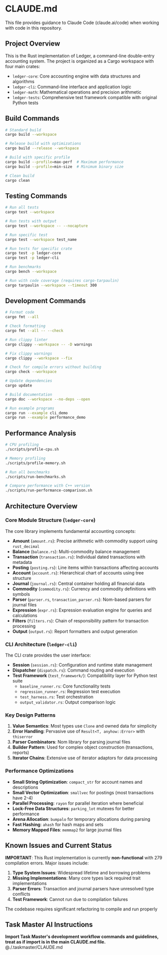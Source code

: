 # CLAUDE.md

This file provides guidance to Claude Code (claude.ai/code) when working with code in this repository.

## Project Overview

This is the Rust implementation of Ledger, a command-line double-entry accounting system. The project is organized as a Cargo workspace with four main crates:
- `ledger-core`: Core accounting engine with data structures and algorithms
- `ledger-cli`: Command-line interface and application logic
- `ledger-math`: Mathematical operations and precision arithmetic
- `ledger-tests`: Comprehensive test framework compatible with original Python tests

## Build Commands

```bash
# Standard build
cargo build --workspace

# Release build with optimizations
cargo build --release --workspace

# Build with specific profile
cargo build --profile=max-perf  # Maximum performance
cargo build --profile=min-size  # Minimum binary size

# Clean build
cargo clean
```

## Testing Commands

```bash
# Run all tests
cargo test --workspace

# Run tests with output
cargo test --workspace -- --nocapture

# Run specific test
cargo test --workspace test_name

# Run tests for specific crate
cargo test -p ledger-core
cargo test -p ledger-cli

# Run benchmarks
cargo bench --workspace

# Run with code coverage (requires cargo-tarpaulin)
cargo tarpaulin --workspace --timeout 300
```

## Development Commands

```bash
# Format code
cargo fmt --all

# Check formatting
cargo fmt --all -- --check

# Run clippy linter
cargo clippy --workspace -- -D warnings

# Fix clippy warnings
cargo clippy --workspace --fix

# Check for compile errors without building
cargo check --workspace

# Update dependencies
cargo update

# Build documentation
cargo doc --workspace --no-deps --open

# Run example programs
cargo run --example cli_demo
cargo run --example performance_demo
```

## Performance Analysis

```bash
# CPU profiling
./scripts/profile-cpu.sh

# Memory profiling
./scripts/profile-memory.sh

# Run all benchmarks
./scripts/run-benchmarks.sh

# Compare performance with C++ version
./scripts/run-performance-comparison.sh
```

## Architecture Overview

### Core Module Structure (`ledger-core`)

The core library implements fundamental accounting concepts:

- **Amount** (`amount.rs`): Precise arithmetic with commodity support using `rust_decimal`
- **Balance** (`balance.rs`): Multi-commodity balance management
- **Transaction** (`transaction.rs`): Individual dated transactions with metadata
- **Posting** (`posting.rs`): Line items within transactions affecting accounts
- **Account** (`account.rs`): Hierarchical chart of accounts using tree structure
- **Journal** (`journal.rs`): Central container holding all financial data
- **Commodity** (`commodity.rs`): Currency and commodity definitions with symbols
- **Parser** (`parser.rs`, `transaction_parser.rs`): Nom-based parsers for journal files
- **Expression** (`expr.rs`): Expression evaluation engine for queries and calculations
- **Filters** (`filters.rs`): Chain of responsibility pattern for transaction processing
- **Output** (`output.rs`): Report formatters and output generation

### CLI Architecture (`ledger-cli`)

The CLI crate provides the user interface:

- **Session** (`session.rs`): Configuration and runtime state management
- **Dispatcher** (`dispatch.rs`): Command routing and execution
- **Test Framework** (`test_framework/`): Compatibility layer for Python test suite
  - `baseline_runner.rs`: Core functionality tests
  - `regression_runner.rs`: Regression test execution
  - `test_harness.rs`: Test orchestration
  - `output_validator.rs`: Output comparison logic

### Key Design Patterns

1. **Value Semantics**: Most types use `Clone` and owned data for simplicity
2. **Error Handling**: Pervasive use of `Result<T, anyhow::Error>` with `thiserror`
3. **Parser Combinators**: Nom library for parsing journal files
4. **Builder Pattern**: Used for complex object construction (transactions, reports)
5. **Iterator Chains**: Extensive use of iterator adaptors for data processing

### Performance Optimizations

- **Small String Optimization**: `compact_str` for account names and descriptions
- **Small Vector Optimization**: `smallvec` for postings (most transactions have 2-4)
- **Parallel Processing**: `rayon` for parallel iteration where beneficial
- **Lock-Free Data Structures**: `parking_lot` mutexes for better performance
- **Arena Allocation**: `bumpalo` for temporary allocations during parsing
- **Fast Hashing**: `ahash` for hash maps and sets
- **Memory Mapped Files**: `memmap2` for large journal files

## Known Issues and Current Status

**IMPORTANT**: This Rust implementation is currently **non-functional** with 279 compilation errors. Major issues include:

1. **Type System Issues**: Widespread lifetime and borrowing problems
2. **Missing Implementations**: Many core types lack required trait implementations
3. **Parser Errors**: Transaction and journal parsers have unresolved type conflicts
4. **Test Framework**: Cannot run due to compilation failures

The codebase requires significant refactoring to compile and run properly

## Task Master AI Instructions
**Import Task Master's development workflow commands and guidelines, treat as if import is in the main CLAUDE.md file.**
@./.taskmaster/CLAUDE.md
